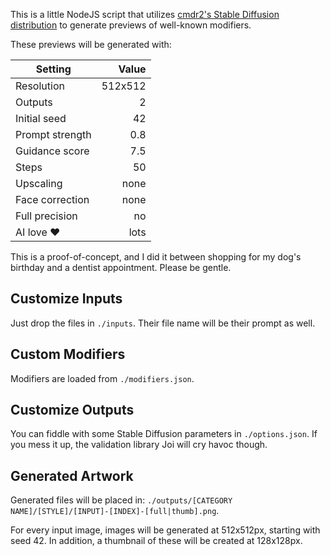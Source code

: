 This is a little NodeJS script that utilizes
[cmdr2's Stable Diffusion distribution](https://github.com/cmdr2/stable-diffusion-ui/)
to generate previews of well-known modifiers.

These previews will be generated with:

| Setting         |   Value |
|-----------------|--------:|
| Resolution      | 512x512 |
| Outputs         |       2 |
| Initial seed    |      42 |
| Prompt strength |     0.8 |
| Guidance score  |     7.5 |
| Steps           |      50 |
| Upscaling       |    none |
| Face correction |    none |
| Full precision  |      no |
| AI love ♥      |    lots |

This is a proof-of-concept, and I did it between shopping for my dog's birthday and
a dentist appointment. Please be gentle.

## Customize Inputs

Just drop the files in `./inputs`.
Their file name will be their prompt as well.

## Custom Modifiers

Modifiers are loaded from `./modifiers.json`.

## Customize Outputs

You can fiddle with some Stable Diffusion parameters in `./options.json`.
If you mess it up, the validation library Joi will cry havoc though.

## Generated Artwork

Generated files will be placed in:
`./outputs/[CATEGORY NAME]/[STYLE]/[INPUT]-[INDEX]-[full|thumb].png`.

For every input image, images will be generated at 512x512px, starting with seed 42.
In addition, a thumbnail of these will be created at 128x128px.
